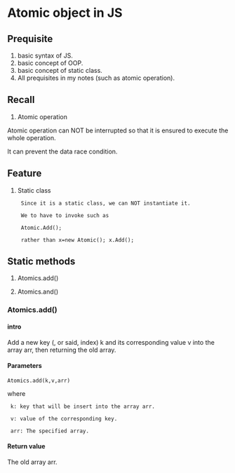 # Atomic object in JS
## Prequisite
1. basic syntax of JS.
2. basic concept of OOP.
3. basic concept of static class.
4. All prequisites in my notes (such as atomic operation).



## Recall
1. Atomic operation

Atomic operation can NOT be interrupted so that it is ensured to execute the whole operation.

It can prevent the data race condition.

## Feature
1. Static class
 
        Since it is a static class, we can NOT instantiate it.
        
        We to have to invoke such as 
        
        Atomic.Add(); 
        
        rather than x=new Atomic(); x.Add(); 

## Static methods

1. Atomics.add()

2. Atomics.and()

### Atomics.add()

#### intro
Add a new key (, or said, index) k and its corresponding value v into the array arr, then returning the old array.

#### Parameters
    Atomics.add(k,v,arr)

where

     k: key that will be insert into the array arr.

     v: value of the corresponding key.

     arr: The specified array.

#### Return value
The old array arr.










